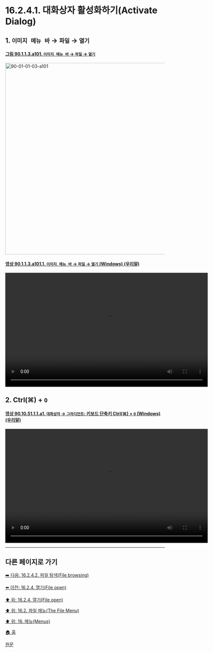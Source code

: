 # 16.2.4.1. 대화상자 활성화하기(Activate Dialog)

## 1. `이미지 메뉴 바` → `파일` → `열기`

<a id="90-01-01-03-a101"></a>

#### [그림 90.1.1.3.a101. `이미지 메뉴 바` → `파일` → `열기`](./90-01-01-03-open.md#90-01-01-03-a101)
<img width="980" height="605" alt="90-01-01-03-a101" src="https://github.com/user-attachments/assets/b796363b-f021-4b7e-a9b8-95e54f877746" />

<a id="90-01-01-03-a101-01"></a>

#### [영상 90.1.1.3.a101.1. `이미지 메뉴 바` → `파일` → `열기` (Windows) (우리말)](./90-01-01-03-open.md#90-01-01-03-a101-01)
<video controls="controls" width="640" height="360" src="https://github.com/user-attachments/assets/1ee0d046-e24c-41f4-9e97-ead565b986d0"></video>

## 2. Ctrl(⌘) + `O`

<a id="90-10-51-01-01-a1"></a>

#### [영상 90.10.51.1.1.a1. `대화상자` → `그라디언트`: 키보드 단축키 Ctrl(⌘) + `O` (Windows) (우리말)](./90-10-51-01-01-ctrl_o.md#90-10-51-01-01-a1)
<video controls="controls" width="640" height="360" src="https://github.com/user-attachments/assets/8a36fa54-054c-4ee2-9c9f-cc9087a2b19f"></video>

***

## 다른 페이지로 가기

[➡️ 다음: 16.2.4.2. 파일 탐색(File browsing)](./16-02-04-02-00-file_browsing.md)

[⬅️ 이전: 16.2.4. 열기(File open)](./16-02-04-00-file-open.md)

[⬆️ 위: 16.2.4. 열기(File open)](./16-02-04-00-file-open.md)

[⬆️ 위: 16.2. 파일 메뉴(The File Menu)](./16-02-00-the-file-menu.md)

[⬆️ 위: 16. 메뉴(Menus)](./16-00-menus.md)

[🏠 홈](./00-home.md)

[원문](https://docs.gimp.org/2.10/ko/gimp-file-open.html#idm22912)
